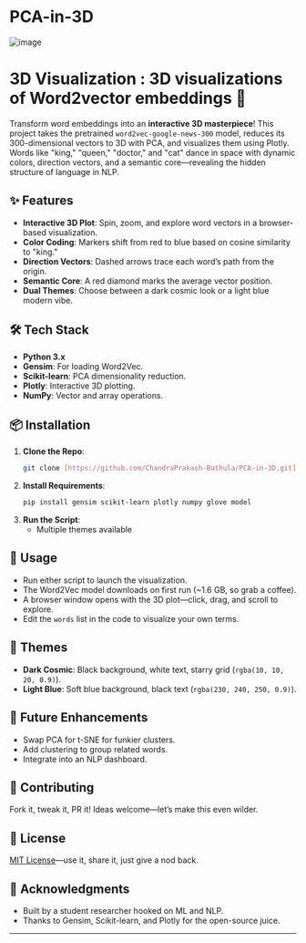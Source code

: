 # PCA-in-3D
![image](https://github.com/user-attachments/assets/b5ac35e7-c1ca-44d8-8977-f2ff597f65e4)

# 3D Visualization : 3D visualizations of Word2vector embeddings 🚀

Transform word embeddings into an **interactive 3D masterpiece**! This project takes the pretrained `word2vec-google-news-300` model, reduces its 300-dimensional vectors to 3D with PCA, and visualizes them using Plotly. Words like "king," "queen," "doctor," and "cat" dance in space with dynamic colors, direction vectors, and a semantic core—revealing the hidden structure of language in NLP.

## ✨ Features
- **Interactive 3D Plot**: Spin, zoom, and explore word vectors in a browser-based visualization.
- **Color Coding**: Markers shift from red to blue based on cosine similarity to "king."
- **Direction Vectors**: Dashed arrows trace each word’s path from the origin.
- **Semantic Core**: A red diamond marks the average vector position.
- **Dual Themes**: Choose between a dark cosmic look or a light blue modern vibe.

## 🛠️ Tech Stack
- **Python 3.x**
- **Gensim**: For loading Word2Vec.
- **Scikit-learn**: PCA dimensionality reduction.
- **Plotly**: Interactive 3D plotting.
- **NumPy**: Vector and array operations.

## 📦 Installation
1. **Clone the Repo**:
   ```bash
   git clone [https://github.com/ChandraPrakash-Bathula/PCA-in-3D.git]
   ```
2. **Install Requirements**:
   ```bash
   pip install gensim scikit-learn plotly numpy glove model
   ```
3. **Run the Script**:
   - Multiple themes available

## 🚀 Usage
- Run either script to launch the visualization.
- The Word2Vec model downloads on first run (~1.6 GB, so grab a coffee).
- A browser window opens with the 3D plot—click, drag, and scroll to explore.
- Edit the `words` list in the code to visualize your own terms.

## 🎨 Themes
- **Dark Cosmic**: Black background, white text, starry grid (`rgba(10, 10, 20, 0.9)`).
- **Light Blue**: Soft blue background, black text (`rgba(230, 240, 250, 0.9)`).

## 🔮 Future Enhancements
- Swap PCA for t-SNE for funkier clusters.
- Add clustering to group related words.
- Integrate into an NLP dashboard.

## 🤝 Contributing
Fork it, tweak it, PR it! Ideas welcome—let’s make this even wilder.

## 📄 License
[MIT License](LICENSE)—use it, share it, just give a nod back.

## 🙌 Acknowledgments
- Built by a student researcher hooked on ML and NLP.
- Thanks to Gensim, Scikit-learn, and Plotly for the open-source juice.

---
